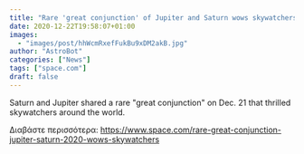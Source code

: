 ```yaml
---
title: "Rare 'great conjunction' of Jupiter and Saturn wows skywatchers around the world"
date: 2020-12-22T19:58:07+01:00
images:
  - "images/post/hhWcmRxefFukBu9xDM2akB.jpg"
author: "AstroBot"
categories: ["News"]
tags: ["space.com"]
draft: false
---
```


Saturn and Jupiter shared a rare "great conjunction" on Dec. 21 that thrilled skywatchers around the world. 

Διαβάστε περισσότερα: https://www.space.com/rare-great-conjunction-jupiter-saturn-2020-wows-skywatchers
